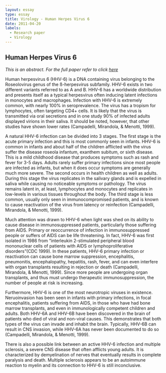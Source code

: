 ```yaml
---
layout: essay
type: essay
title: Virology - Human Herpes Virus 6
date: 2011-04-20
labels:
  - Research paper
  - Virology
---
```


## Human Herpes Virus 6
*This is an abstract. For the full paper refer to click [here](kknikk.github.io/essays/HHV6.pdf)*

Human herpesvirus 6 (HHV-6) is a DNA containing virus belonging to the Roseolovirus genus of the ß-herpesvirus subfamily. HHV-6 exists in two different variants referred to as A and B.  HHV-6 has a worldwide distribution and presents itself as a typical herpesvirus often inducing latent infections in monocytes and macrophages.  Infection with HHV-6 is extremely common, with nearly 100% in seroprevalence. The virus has a tropism for lymphocytes, often targeting CD4+ cells. It is likely that the virus is transmitted via oral secretions and in one study 90% of infected adults displayed virions in their saliva. It should be noted, however, that other studies have shown lower rates (Campadelli, Mirandola, & Menotti, 1999). 

A natural HHV-6 infection can be divided into 3 stages.  The first stage is the acute primary infection and this is most commonly seen in infants. HHV-6 is common in infants and about half of the children afflicted with the virus suffer the disease roseola infantum, exanthem subitum, or sixth disease. This is a mild childhood disease that produces symptoms such as rash and fever for 3-5 days. Adults rarely suffer primary infections since most people are infected as infants, but when it does occur symptoms are generally much more severe. The second occurs in health children as well as adults. During this stage the virus replicates in the salivary glands and is expelled in saliva while causing no noticeable symptoms or pathology. The virus remains latent in, at least, lymphocytes and monocytes and replicates in low-levels in various tissues throughout the body. The third stage is less common, usually only seen in immunocompromised patients, and is known to cause reactivation of the virus from latency or reinfection (Campadelli, Mirandola, & Menotti, 1999). 

Much attention was drawn to HHV-6 when light was shed on its ability to cause disease in immunosuppressed patients, particularly those suffering from AIDS. Primary or reoccurrence of infection in immunosuppressed people or suffers of AIDS can be life threatening. In fact, HHV-6 was first isolated in 1986 from “interleukin 2-stimulated peripheral blood mononuclear cells of patients with AIDS or lymphoproliferative disorders”(CDC 1999). In these patients, HHV-6 primary infection or reactivation can cause bone marrow suppression, encephalitis, pneumonitis, encephalopathy, hepatitis, rash, fever, and can even interfere with organ transplants resulting in rejection or death (Campadelli, Mirandola, & Menotti, 1999).  Since more people are undergoing organ transplants, and thus must undergo therapeutic immunosuppression, the number of people at risk is increasing.  

Furthermore, HHV-6 is one of the most neurotropic viruses in existence. Neruoinvasion has been seen in infants with primary infections, in focal encephalitis, patients suffering from AIDS, in those who have had bone marrow transplants, and even in immunologically competent children and adults. Both HHV-6A and HHV-6B have been discovered in the brain of patients who died of viral and non-viral causes. This demonstrates that both types of the virus can invade and inhabit the brain. Typically, HHV-6B can result in CNS invasion, while HHV-6A has never been documented to do so (Campadelli, Mirandola, & Menotti, 1999). 

There is also a possible link between an active HHV-6 infection and multiple sclerosis, a severe CNS disease that often afflicts young adults. It is characterized by demyelination of nerves that eventually results in complete paralysis and death.  Multiple sclerosis appears to be an autoimmune reaction to myelin and its connection to HHV-6 is still inconclusive.
